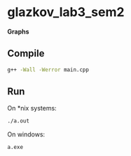 # glazkov_lab3_sem2
**Graphs**

## Compile
```bash
g++ -Wall -Werror main.cpp
```

## Run
On *nix systems:
```bash
./a.out
```

On windows:
```bash
a.exe
```
